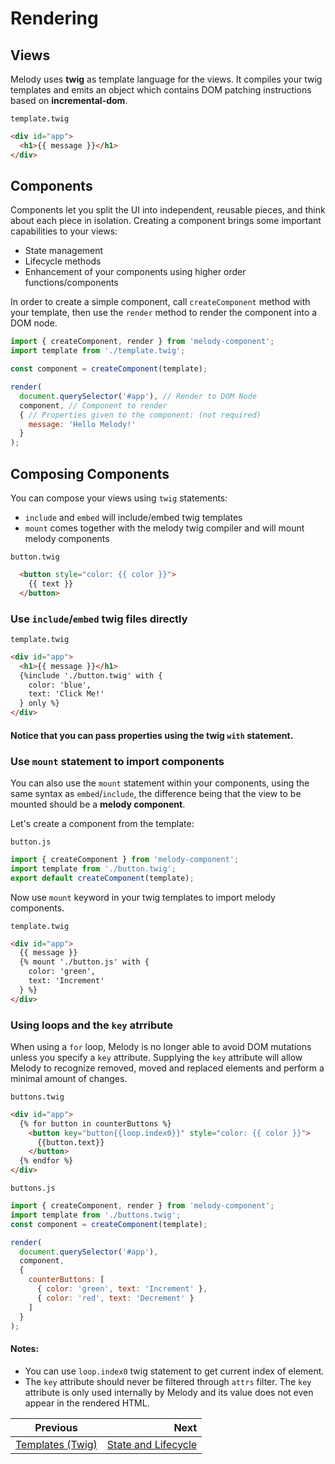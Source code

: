 # Rendering

## **Views**
Melody uses **twig** as template language for the views. It compiles your twig templates and emits an object which contains DOM patching instructions based on **incremental-dom**.

`template.twig`
```html
<div id="app">
  <h1>{{ message }}</h1>
</div>
```

## **Components**

Components let you split the UI into independent, reusable pieces, and think about each piece in isolation. Creating a component brings some important capabilities to your views:
- State management
- Lifecycle methods
- Enhancement of your components using higher order functions/components

In order to create a simple component, call `createComponent` method with your template, then use the `render` method to render the component into a DOM node.
```js
import { createComponent, render } from 'melody-component';
import template from './template.twig';

const component = createComponent(template);

render(
  document.querySelector('#app'), // Render to DOM Node
  component, // Component to render
  { // Properties given to the component: (not required)
    message: 'Hello Melody!' 
  }
);
```

## **Composing Components**
You can compose your views using `twig` statements:
- `include` and `embed` will include/embed twig templates
- `mount` comes together with the melody twig compiler and will mount melody components

`button.twig`
```html
  <button style="color: {{ color }}">
    {{ text }}
  </button>
```

### **Use `include`/`embed` twig files directly**
`template.twig`
```html
<div id="app">
  <h1>{{ message }}</h1>
  {%include './button.twig' with {
    color: 'blue',
    text: 'Click Me!'
  } only %}
</div>
```
#### Notice that you can pass properties using the twig `with` statement.

### **Use `mount` statement to import components**
You can also use the `mount` statement within your components, using the same syntax as `embed`/`include`, the difference being that the view to be mounted should be a **melody component**.

Let's create a component from the template:

`button.js`
```js
import { createComponent } from 'melody-component';
import template from './button.twig';
export default createComponent(template);
```

Now use `mount` keyword in your twig templates to import melody components.

`template.twig`
```html
<div id="app">
  {{ message }}
  {% mount './button.js' with { 
    color: 'green',
    text: 'Increment' 
  } %}
</div>
```

### **Using loops and the `key` atrribute**
When using a `for` loop, Melody is no longer able to avoid DOM mutations unless you specify a `key` attribute. Supplying the `key` attribute will allow Melody to recognize removed, moved and replaced elements and perform a minimal amount of changes.

`buttons.twig`
```html
<div id="app">
  {% for button in counterButtons %}
    <button key="button{{loop.index0}}" style="color: {{ color }}">
      {{button.text}}
    </button>
  {% endfor %}
</div>
```

`buttons.js`
```js
import { createComponent, render } from 'melody-component';
import template from './buttons.twig';
const component = createComponent(template);

render(
  document.querySelector('#app'),
  component,
  {
    counterButtons: [
      { color: 'green', text: 'Increment' },
      { color: 'red', text: 'Decrement' }
    ]
  }
);
```

#### Notes:
- You can use `loop.index0` twig statement to get current index of element.
- The `key` attribute should never be filtered through `attrs` filter. The `key` attribute is only used internally by Melody and its value does not even appear in the rendered HTML.

| Previous | Next |
| ---------| -----------:|
| [Templates (Twig)](2.twig.md) | [State and Lifecycle](4.state-lifecycle.md) |







